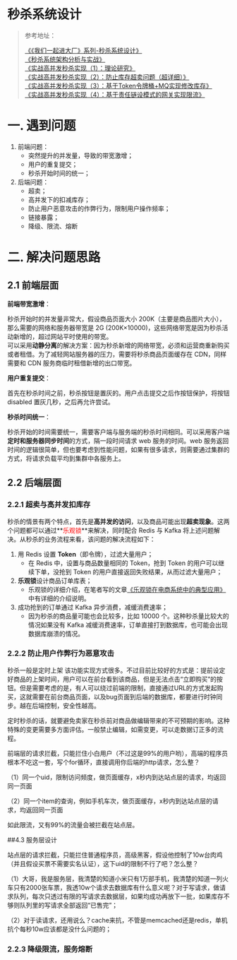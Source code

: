 # 秒杀系统设计

> 参考地址：
> 
> [《《我们一起进大厂》系列-秒杀系统设计》](https://juejin.im/post/6844903999083151374)  
> [《秒杀系统架构分析与实战》](https://my.oschina.net/xianggao/blog/524943)  
> [《实战高并发秒杀实现（1）：理论研究》](https://blog.csdn.net/RuiKe1400360107/article/details/104721248)  
> [《实战高并发秒杀实现（2）：防止库存超卖问题（超详细）》](https://blog.csdn.net/RuiKe1400360107/article/details/104731775)  
> [《实战高并发秒杀实现（3）：基于Token令牌桶+MQ实现修改库存》](https://blog.csdn.net/RuiKe1400360107/article/details/104738575)  
> [《实战高并发秒杀实现（4）：基于责任链设模式的网关实现限流》](https://blog.csdn.net/RuiKe1400360107/article/details/104740859)  

# 一. 遇到问题

1. 前端问题：
	- 突然提升的并发量，导致的带宽激增；
	- 用户的重复提交；
	- 秒杀开始时间的统一；
2. 后端问题：
	- 超卖；
	- 高并发下的扣减库存；
	- 防止用户恶意攻击的作弊行为，限制用户操作频率；
	- 链接暴露；
	- 降级、限流、熔断

# 二. 解决问题思路

## 2.1 前端层面

**前端带宽激增**：

秒杀开始时的并发量非常大，假设商品页面大小 200K（主要是商品图片大小），那么需要的网络和服务器带宽是 2G (200K×10000)，这些网络带宽是因为秒杀活动新增的，超过网站平时使用的带宽。  
可以采用**动静分离**的解决方案：因为秒杀新增的网络带宽，必须和运营商重新购买或者租借。为了减轻网站服务器的压力，需要将秒杀商品页面缓存在 CDN，同样需要和 CDN 服务商临时租借新增的出口带宽。

**用户重复提交**：

首先在秒杀时间之前，秒杀按钮是置灰的。用户点击提交之后作按钮保护，将按钮 disabled 置灰几秒，之后再允许尝试。

**秒杀时间统一**：

秒杀开始的时间需要统一，需要客户端与服务端的秒杀时间相同。可以采用客户端**定时和服务器同步时间**的方式，隔一段时间请求 web 服务的时间。web 服务返回时间的逻辑很简单，但也要考虑到性能问题，如果有很多请求，则需要通过集群的方式，将请求负载平均到集群中各服务上。

## 2.2 后端层面

### 2.2.1 超卖与高并发扣库存

秒杀的情景有两个特点，首先是**高并发的访问**，以及商品可能出现**超卖现象**。这两个问题都可以通过**<font color=red>乐观锁</font>**来解决，同时配合 Redis 与 Kafka 将上述问题解决。从秒杀的业务流程来看，该问题的解决流程如下：

1. 用 Redis 设置 **Token**（即令牌），过滤大量用户；
	- 在 Redis 中，设置与商品数量相同的 Token，抢到 Token 的用户可以继续下单，没抢到 Token 的用户直接返回失败结果，从而过滤大量用户；
2. **乐观锁**设计商品订单库表；
	- 乐观锁的详细介绍，在笔者写的文章[《乐观锁在电商系统中的典型应用》](./乐观锁在电商系统中的典型应用.md)中有详细的介绍说明。
3. 成功抢到的订单通过 Kafka 异步消费，减缓消费速率；
	- 因为秒杀的商品量可能也会比较多，比如 10000 个。这种秒杀量比较大的情况如果没有 Kafka 减缓消费速率，订单直接打到数据库，也可能会出现数据库崩溃的情况。

### 2.2.2 防止用户作弊行为恶意攻击

秒杀一般是定时上架
该功能实现方式很多。不过目前比较好的方式是：提前设定好商品的上架时间，用户可以在前台看到该商品，但是无法点击“立即购买”的按钮。但是需要考虑的是，有人可以绕过前端的限制，直接通过URL的方式发起购买，这就需要在前台商品页面，以及bug页面到后端的数据库，都要进行时钟同步。越在后端控制，安全性越高。

定时秒杀的话，就要避免卖家在秒杀前对商品做编辑带来的不可预期的影响。这种特殊的变更需要多方面评估。一般禁止编辑，如需变更，可以走数据订正多的流程。

前端层的请求拦截，只能拦住小白用户（不过这是99%的用户哟），高端的程序员根本不吃这一套，写个for循环，直接调用你后端的http请求，怎么整？

（1）同一个uid，限制访问频度，做页面缓存，x秒内到达站点层的请求，均返回同一页面

（2）同一个item的查询，例如手机车次，做页面缓存，x秒内到达站点层的请求，均返回同一页面

如此限流，又有99%的流量会被拦截在站点层。 

##4.3 服务层设计

站点层的请求拦截，只能拦住普通程序员，高级黑客，假设他控制了10w台肉鸡（并且假设买票不需要实名认证），这下uid的限制不行了吧？怎么整？

（1）大哥，我是服务层，我清楚的知道小米只有1万部手机，我清楚的知道一列火车只有2000张车票，我透10w个请求去数据库有什么意义呢？对于写请求，做请求队列，每次只透过有限的写请求去数据层，如果均成功再放下一批，如果库存不够则队列里的写请求全部返回“已售完”；

（2）对于读请求，还用说么？cache来抗，不管是memcached还是redis，单机抗个每秒10w应该都是没什么问题的；

### 2.2.3 降级限流，服务熔断